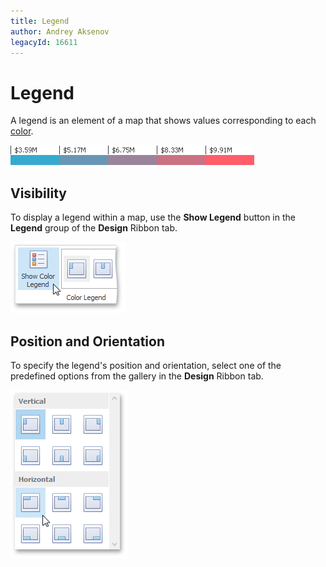 ```yaml
---
title: Legend
author: Andrey Aksenov
legacyId: 16611
---
```

# Legend
A legend is an element of a map that shows values corresponding to each [color](map-coloring.md).

![ChoroplethMap_Legend](../../../../images/img22232.png)

## Visibility
To display a legend within a map, use the **Show Legend** button in the **Legend** group of the **Design** Ribbon tab.

![ChoroplethMap_ShowLegend_Ribbon](../../../../images/img22233.png)

## Position and Orientation
To specify the legend's position and orientation, select one of the predefined options from the gallery in the **Design** Ribbon tab.

![Map_LegendPosition_Ribbon](../../../../images/img22236.png)